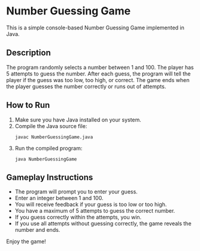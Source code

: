 # Number Guessing Game

This is a simple console-based Number Guessing Game implemented in Java.

## Description

The program randomly selects a number between 1 and 100. The player has 5 attempts to guess the number. After each guess, the program will tell the player if the guess was too low, too high, or correct. The game ends when the player guesses the number correctly or runs out of attempts.

## How to Run

1. Make sure you have Java installed on your system.
2. Compile the Java source file:
   ```
   javac NumberGuessingGame.java
   ```
3. Run the compiled program:
   ```
   java NumberGuessingGame
   ```

## Gameplay Instructions

- The program will prompt you to enter your guess.
- Enter an integer between 1 and 100.
- You will receive feedback if your guess is too low or too high.
- You have a maximum of 5 attempts to guess the correct number.
- If you guess correctly within the attempts, you win.
- If you use all attempts without guessing correctly, the game reveals the number and ends.

Enjoy the game!
